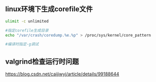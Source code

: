## linux环境下生成corefile文件

```bash
ulimit -c unlimited

#指定corefile生成目录
echo "/var/crash/coredump.%e.%p" > /proc/sys/kernel/core_pattern

#编译时指定-g调试
```



## valgrind检查运行时问题

https://blog.csdn.net/caijiwyj/article/details/99188644